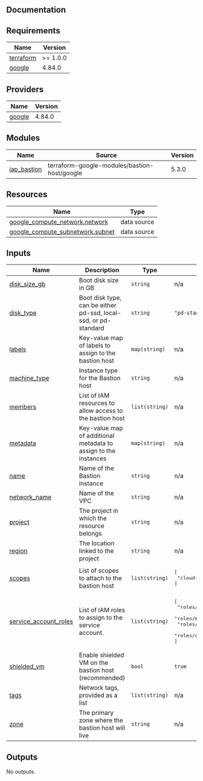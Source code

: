 ## Documentation

<!-- BEGINNING OF PRE-COMMIT-TERRAFORM DOCS HOOK -->
## Requirements

| Name | Version |
|------|---------|
| <a name="requirement_terraform"></a> [terraform](#requirement\_terraform) | >= 1.0.0 |
| <a name="requirement_google"></a> [google](#requirement\_google) | 4.84.0 |

## Providers

| Name | Version |
|------|---------|
| <a name="provider_google"></a> [google](#provider\_google) | 4.84.0 |

## Modules

| Name | Source | Version |
|------|--------|---------|
| <a name="module_iap_bastion"></a> [iap\_bastion](#module\_iap\_bastion) | terraform-google-modules/bastion-host/google | 5.3.0 |

## Resources

| Name | Type |
|------|------|
| [google_compute_network.network](https://registry.terraform.io/providers/hashicorp/google/4.84.0/docs/data-sources/compute_network) | data source |
| [google_compute_subnetwork.subnet](https://registry.terraform.io/providers/hashicorp/google/4.84.0/docs/data-sources/compute_subnetwork) | data source |

## Inputs

| Name | Description | Type | Default | Required |
|------|-------------|------|---------|:--------:|
| <a name="input_disk_size_gb"></a> [disk\_size\_gb](#input\_disk\_size\_gb) | Boot disk size in GB | `string` | n/a | yes |
| <a name="input_disk_type"></a> [disk\_type](#input\_disk\_type) | Boot disk type, can be either pd-ssd, local-ssd, or pd-standard | `string` | `"pd-standard"` | no |
| <a name="input_labels"></a> [labels](#input\_labels) | Key-value map of labels to assign to the bastion host | `map(string)` | n/a | yes |
| <a name="input_machine_type"></a> [machine\_type](#input\_machine\_type) | Instance type for the Bastion host | `string` | n/a | yes |
| <a name="input_members"></a> [members](#input\_members) | List of IAM resources to allow access to the bastion host | `list(string)` | n/a | yes |
| <a name="input_metadata"></a> [metadata](#input\_metadata) | Key-value map of additional metadata to assign to the instances | `map(string)` | n/a | yes |
| <a name="input_name"></a> [name](#input\_name) | Name of the Bastion instance | `string` | n/a | yes |
| <a name="input_network_name"></a> [network\_name](#input\_network\_name) | Name of the VPC | `string` | n/a | yes |
| <a name="input_project"></a> [project](#input\_project) | The project in which the resource belongs | `string` | n/a | yes |
| <a name="input_region"></a> [region](#input\_region) | The location linked to the project | `string` | n/a | yes |
| <a name="input_scopes"></a> [scopes](#input\_scopes) | List of scopes to attach to the bastion host | `list(string)` | <pre>[<br>  "cloud-platform"<br>]</pre> | no |
| <a name="input_service_account_roles"></a> [service\_account\_roles](#input\_service\_account\_roles) | List of IAM roles to assign to the service account. | `list(string)` | <pre>[<br>  "roles/logging.logWriter",<br>  "roles/monitoring.metricWriter",<br>  "roles/monitoring.viewer",<br>  "roles/compute.osLogin"<br>]</pre> | no |
| <a name="input_shielded_vm"></a> [shielded\_vm](#input\_shielded\_vm) | Enable shielded VM on the bastion host (recommended) | `bool` | `true` | no |
| <a name="input_tags"></a> [tags](#input\_tags) | Network tags, provided as a list | `list(string)` | n/a | yes |
| <a name="input_zone"></a> [zone](#input\_zone) | The primary zone where the bastion host will live | `string` | n/a | yes |

## Outputs

No outputs.
<!-- END OF PRE-COMMIT-TERRAFORM DOCS HOOK -->
